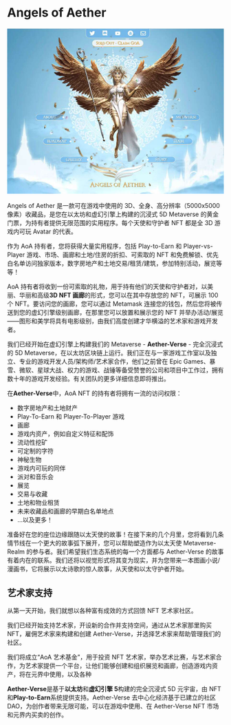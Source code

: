 # Angels of Aether

![NFT](20220903173444.jpg)

Angels of Aether 是一款可在游戏中使用的 3D、全身、高分辨率（5000x5000 像素）收藏品，是您在以太坊和虚幻引擎上构建的沉浸式 5D Metaverse 的黄金门票，为持有者提供无限范围的实用程序。每个天使和守护者 NFT 都是全 3D 游戏内可玩 Avatar 的代表。

作为 AoA 持有者，您将获得大量实用程序，包括 Play-to-Earn 和 Player-vs-Player 游戏、市场、画廊和土地/住房的折扣、可索取的 NFT 和免费解锁、优先白名单访问独家版本，数字房地产和土地交易/租赁/建筑，参加特别活动，展览等等！

AoA 持有者将收到一份可索取的礼物，用于持有他们的天使和守护者对，以美丽、华丽和高级**3D NFT 画廊**的形式，您可以在其中存放您的 NFT，可展示 100 个 NFT。要访问您的画廊，您可以通过 Metamask 连接您的钱包，然后您将被传送到您的虚幻引擎级别画廊，在那里您可以放置和展示您的 NFT 并举办活动/展览——图形和美学将具有电影级别，由我们高度创建才华横溢的艺术家和游戏开发者。

我们已经开始在虚幻引擎上构建我们的 Metaverse - **Aether-Verse** - 完全沉浸式的 5D Metaverse，在以太坊区块链上运行。我们正在与一家游戏工作室以及独立、专业的游戏开发人员/架构师/艺术家合作，他们之前曾在 Epic Games、暴雪、微软、星球大战、权力的游戏、战锤等备受赞誉的公司和项目中工作过，拥有数十年的游戏开发经验。有关团队的更多详细信息即将推出。

在**Aether-Verse**中，AoA NFT 的持有者将拥有一流的访问权限：

- 数字房地产和土地财产
- Play-To-Earn 和 Player-To-Player 游戏
- 画廊
- 游戏内资产，例如自定义特征和配饰
- 流动性挖矿
- 可定制的字符
- 神秘生物
- 游戏内可玩的同伴
- 派对和音乐会
- 展览
- 交易与收藏
- 土地和物业租赁
- 未来收藏品和画廊的早期白名单地点
- ...以及更多！

准备好在您的座位边缘跟随以太天使的故事！在接下来的几个月里，您将看到几条情节线在一个更大的故事弧下展开，您可以帮助塑造作为以太天使 Metaverse-Realm 的参与者。我们希望我们生态系统的每一个方面都与 Aether-Verse 的故事有着内在的联系。我们还将以视觉形式将其变为现实，并为您带来一本图画小说/漫画书，它将展示以太诗歌的惊人故事，从天使和以太守护者开始。

##  艺术家支持

从第一天开始，我们就想以各种富有成效的方式回馈 NFT 艺术家社区。

我们已经开始支持艺术家，开设新的合作并支持空间，通过从艺术家那里购买 NFT，雇佣艺术家来构建和创建 Aether-Verse，并选择艺术家来帮助管理我们的社区。

我们将成立“AoA 艺术基金”，用于投资 NFT 艺术家，举办艺术比赛，与艺术家合作，为艺术家提供一个平台，让他们能够创建和组织展览和画廊，创造游戏内资产，将在元界中使用，以及各种

**Aether-Verse**是基于**以太坊**和**虚幻引擎 5**构建的完全沉浸式 5D 元宇宙，由 NFT 和**Play-to-Earn**系统提供支持。Aether-Verse 去中心化经济基于已建立的社区 DAO，为创作者带来无限可能，可以在游戏中使用、在 Aether-Verse NFT 市场和元界内买卖的创作。
